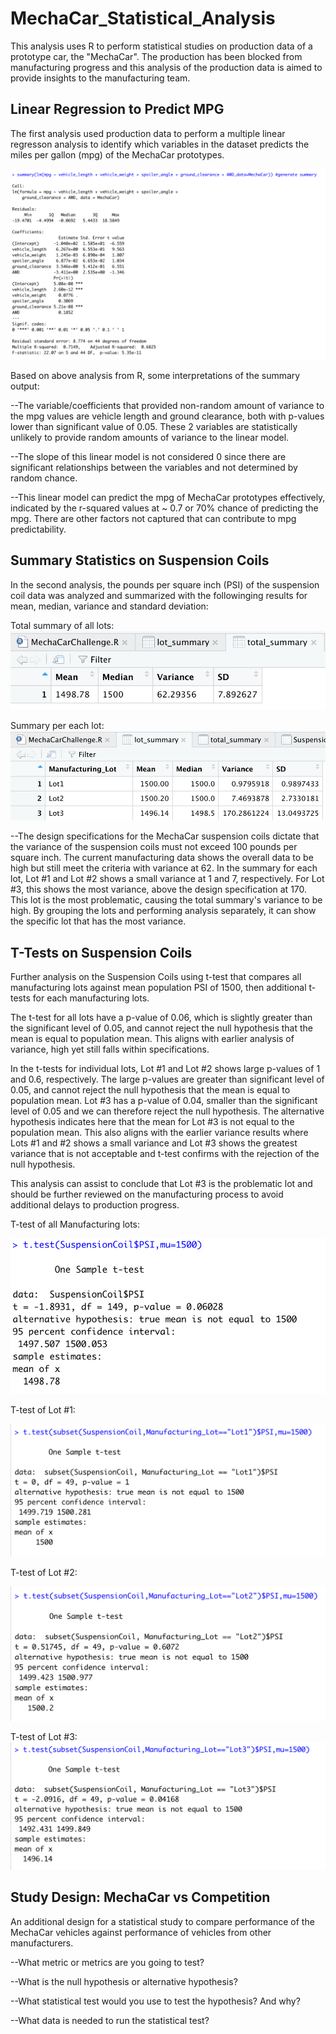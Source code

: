 # MechaCar_Statistical_Analysis

This analysis uses R to perform statistical studies on production data of a prototype car, the "MechaCar".  The production has been blocked from manufacturing progress and this analysis of the production data is aimed to provide insights to the manufacturing team.

## Linear Regression to Predict MPG

The first analysis used production data to perform a multiple linear regresson analysis to identify which variables in the dataset predicts the miles per gallon (mpg) of the MechaCar prototypes.  

![Deliverable1_LM.png](Deliverable1_LM.png)

Based on above analysis from R, some interpretations of the summary output:

--The variable/coefficients that provided non-random amount of variance to the mpg values are vehicle length and ground clearance, both with p-values lower than significant value of 0.05.  These 2 variables are statistically unlikely to provide random amounts of variance to the linear model. 

--The slope of this linear model is not considered 0 since there are significant relationships between the variables and not determined by random chance.

--This linear model can predict the mpg of MechaCar prototypes effectively, indicated by the r-squared values at ~ 0.7 or 70% chance of predicting the mpg.  There are other factors not captured that can contribute to mpg predictability. 

## Summary Statistics on Suspension Coils

In the second analysis, the pounds per square inch (PSI) of the suspension coil data was analyzed and summarized with the followinging results for mean, median, variance and standard deviation:

Total summary of all lots:
![Deliverable2_total_summary.png](Deliverable2_total_summary.png)

Summary per each lot:
![Deliverable2_lot_summary.png](Deliverable2_lot_summary.png)

--The design specifications for the MechaCar suspension coils dictate that the variance of the suspension coils must not exceed 100 pounds per square inch. The current manufacturing data shows the overall data to be high but still meet the criteria with variance at 62.  In the summary for each lot, Lot #1 and Lot #2 shows a small variance at 1 and 7, respectively.  For Lot #3, this shows the most variance, above the design specification at 170.  This lot is the most problematic, causing the total summary's variance to be high.  By grouping the lots and performing analysis separately, it can show the specific lot that has the most variance.

## T-Tests on Suspension Coils

Further analysis on the Suspension Coils using t-test that compares all manufacturing lots against mean population PSI of 1500, then additional t-tests for each manufacturing lots.  

The t-test for all lots have a p-value of 0.06, which is slightly greater than the significant level of 0.05, and cannot reject the null hypothesis that the mean is equal to population mean.  This aligns with earlier analysis of variance, high yet still falls within specifications.

In the t-tests for individual lots, Lot #1 and Lot #2 shows large p-values of 1 and 0.6, respectively.  The large p-values are greater than significant level of 0.05, and cannot reject the null hypothesis that the mean is equal to population mean.  Lot #3 has a p-value of 0.04, smaller than the significant level of 0.05 and we can therefore reject the null hypothesis.  The alternative hypothesis indicates here that the mean for Lot #3 is not equal to the population mean.  This also aligns with the earlier variance results where Lots #1 and #2 shows a small variance and Lot #3 shows the greatest variance that is not acceptable and t-test confirms with the rejection of the null hypothesis.

This analysis can assist to conclude that Lot #3 is the problematic lot and should be further reviewed on the manufacturing process to avoid additional delays to production progress.

T-test of all Manufacturing lots:

![Deliverable3_ttest_total.png](Deliverable3_ttest_total.png)

T-test of Lot #1:

![Deliverable3_ttest1.png](Deliverable3_ttest1.png)

T-test of Lot #2:

![Deliverable3_ttest2.png](Deliverable3_ttest2.png)

T-test of Lot #3:
![Deliverable3_ttest3.png](Deliverable3_ttest3.png)

## Study Design: MechaCar vs Competition

An additional design for a statistical study to compare performance of the MechaCar vehicles against performance of vehicles from other manufacturers.


--What metric or metrics are you going to test?

--What is the null hypothesis or alternative hypothesis?

--What statistical test would you use to test the hypothesis? And why?

--What data is needed to run the statistical test?